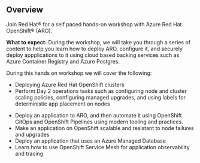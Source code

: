 <!-- ![home-page-image](./assets/images/home-page.png){ align=center } -->

## Overview
Join Red Hat® for a self paced hands-on workshop with Azure Red Hat OpenShift® (ARO). <!--During the workshop, Red Hat Cloud Services experts will guide you through the ARO architecture, and will answer your questions. -->

<!--

**Who should attend:** This full-day, in-person workshop is ideal for developers, architects and operations engineers who need a flexible and proven platform to build, deploy and scale applications.
-->

**What to expect:** During the workshop, we will take you through a series of content to help you learn how to deploy ARO, configure it, and securely deploy appplications to it using cloud based backing services such as Azure Container Registry and Azure Postgres.

During this hands on workshop we will cover the following:

- Deploying Azure Red Hat OpenShift clusters
- Perform Day 2 operations tasks such as configuring node and cluster scaling policies, configuring managed upgrades, and using labels for deterministic app placement on nodes
<!-- - Learn how to leverage the built in Observability tooling -->
- Deploy an application to ARO, and then automate it using OpenShift GitOps and OpenShift Pipelines using modern tooling and practices.
- Make an application on OpenShift scalable and resistant to node failures and upgrades
- Deploy an application that uses an Azure Managed Database
- Learn how to use OpenShift Service Mesh for application observability and tracing
